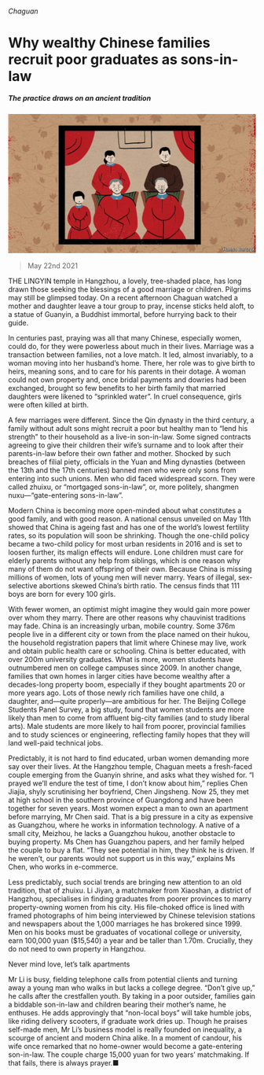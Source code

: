 ###### Chaguan

# Why wealthy Chinese families recruit poor graduates as sons-in-law 

##### The practice draws on an ancient tradition 

![image](images/20210522_CND000_1.jpg) 

> May 22nd 2021 

THE LINGYIN temple in Hangzhou, a lovely, tree-shaded place, has long drawn those seeking the blessings of a good marriage or children. Pilgrims may still be glimpsed today. On a recent afternoon Chaguan watched a mother and daughter leave a tour group to pray, incense sticks held aloft, to a statue of Guanyin, a Buddhist immortal, before hurrying back to their guide.

In centuries past, praying was all that many Chinese, especially women, could do, for they were powerless about much in their lives. Marriage was a transaction between families, not a love match. It led, almost invariably, to a woman moving into her husband’s home. There, her role was to give birth to heirs, meaning sons, and to care for his parents in their dotage. A woman could not own property and, once bridal payments and dowries had been exchanged, brought so few benefits to her birth family that married daughters were likened to “sprinkled water”. In cruel consequence, girls were often killed at birth.


A few marriages were different. Since the Qin dynasty in the third century, a family without adult sons might recruit a poor but healthy man to “lend his strength” to their household as a live-in son-in-law. Some signed contracts agreeing to give their children their wife’s surname and to look after their parents-in-law before their own father and mother. Shocked by such breaches of filial piety, officials in the Yuan and Ming dynasties (between the 13th and the 17th centuries) banned men who were only sons from entering into such unions. Men who did faced widespread scorn. They were called zhuixu, or “mortgaged sons-in-law”, or, more politely, shangmen nuxu—“gate-entering sons-in-law”.

Modern China is becoming more open-minded about what constitutes a good family, and with good reason. A national census unveiled on May 11th showed that China is ageing fast and has one of the world’s lowest fertility rates, so its population will soon be shrinking. Though the one-child policy became a two-child policy for most urban residents in 2016 and is set to loosen further, its malign effects will endure. Lone children must care for elderly parents without any help from siblings, which is one reason why many of them do not want offspring of their own. Because China is missing millions of women, lots of young men will never marry. Years of illegal, sex-selective abortions skewed China’s birth ratio. The census finds that 111 boys are born for every 100 girls.

With fewer women, an optimist might imagine they would gain more power over whom they marry. There are other reasons why chauvinist traditions may fade. China is an increasingly urban, mobile country. Some 376m people live in a different city or town from the place named on their hukou, the household registration papers that limit where Chinese may live, work and obtain public health care or schooling. China is better educated, with over 200m university graduates. What is more, women students have outnumbered men on college campuses since 2009. In another change, families that own homes in larger cities have become wealthy after a decades-long property boom, especially if they bought apartments 20 or more years ago. Lots of those newly rich families have one child, a daughter, and—quite properly—are ambitious for her. The Beijing College Students Panel Survey, a big study, found that women students are more likely than men to come from affluent big-city families (and to study liberal arts). Male students are more likely to hail from poorer, provincial families and to study sciences or engineering, reflecting family hopes that they will land well-paid technical jobs.

Predictably, it is not hard to find educated, urban women demanding more say over their lives. At the Hangzhou temple, Chaguan meets a fresh-faced couple emerging from the Guanyin shrine, and asks what they wished for. “I prayed we’ll endure the test of time, I don’t know about him,” replies Chen Jiajia, shyly scrutinising her boyfriend, Chen Jingsheng. Now 25, they met at high school in the southern province of Guangdong and have been together for seven years. Most women expect a man to own an apartment before marrying, Mr Chen said. That is a big pressure in a city as expensive as Guangzhou, where he works in information technology. A native of a small city, Meizhou, he lacks a Guangzhou hukou, another obstacle to buying property. Ms Chen has Guangzhou papers, and her family helped the couple to buy a flat. “They see potential in him, they think he is driven. If he weren’t, our parents would not support us in this way,” explains Ms Chen, who works in e-commerce.

Less predictably, such social trends are bringing new attention to an old tradition, that of zhuixu. Li Jiyan, a matchmaker from Xiaoshan, a district of Hangzhou, specialises in finding graduates from poorer provinces to marry property-owning women from his city. His file-choked office is lined with framed photographs of him being interviewed by Chinese television stations and newspapers about the 1,000 marriages he has brokered since 1999. Men on his books must be graduates of vocational college or university, earn 100,000 yuan ($15,540) a year and be taller than 1.70m. Crucially, they do not need to own property in Hangzhou.

Never mind love, let’s talk apartments

Mr Li is busy, fielding telephone calls from potential clients and turning away a young man who walks in but lacks a college degree. “Don’t give up,” he calls after the crestfallen youth. By taking in a poor outsider, families gain a biddable son-in-law and children bearing their mother’s name, he enthuses. He adds approvingly that “non-local boys” will take humble jobs, like riding delivery scooters, if graduate work dries up. Though he praises self-made men, Mr Li’s business model is really founded on inequality, a scourge of ancient and modern China alike. In a moment of candour, his wife once remarked that no home-owner would become a gate-entering son-in-law. The couple charge 15,000 yuan for two years’ matchmaking. If that fails, there is always prayer.■


